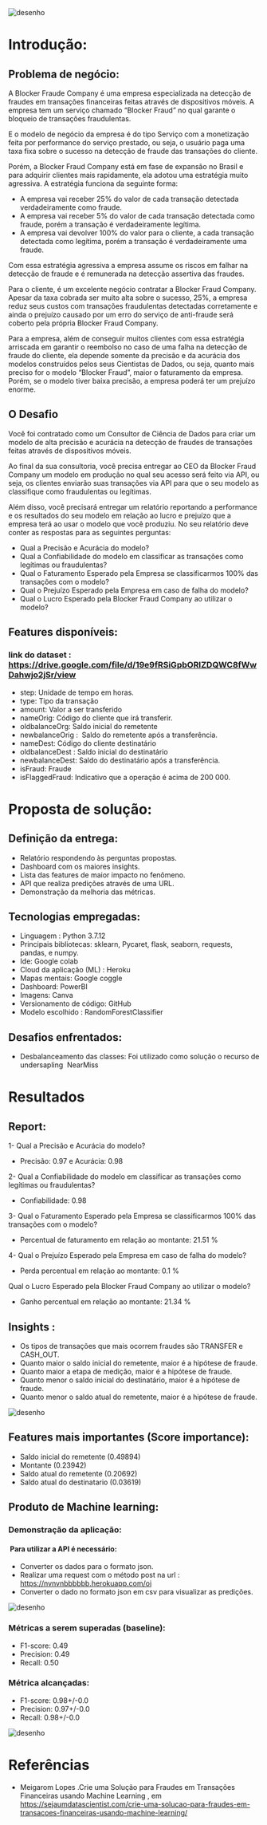 <img src = "imgs/capa.png" alt = "desenho" largura = "100%" />


# Introdução:
## Problema de negócio:
A Blocker Fraude Company é uma empresa especializada na detecção de fraudes em transações financeiras feitas através de dispositivos móveis. A empresa tem um serviço chamado “Blocker Fraud” no qual garante o bloqueio de transações fraudulentas.

E o modelo de negócio da empresa é do tipo Serviço com a monetização feita por performance do serviço prestado, ou seja, o usuário paga uma taxa fixa sobre o sucesso na detecção de fraude das transações do cliente.

Porém, a Blocker Fraud Company está em fase de expansão no Brasil e para adquirir clientes mais rapidamente, ela adotou uma estratégia muito agressiva. A estratégia funciona da seguinte forma:

- A empresa vai receber 25% do valor de cada transação detectada verdadeiramente como fraude.
- A empresa vai receber 5% do valor de cada transação detectada como fraude, porém a transação é verdadeiramente legítima.
- A empresa vai devolver 100% do valor para o cliente, a cada transação detectada como legítima, porém a transação é verdadeiramente uma fraude.

Com essa estratégia agressiva a empresa assume os riscos em falhar na detecção de fraude e é remunerada na detecção assertiva das fraudes.

Para o cliente, é um excelente negócio contratar a Blocker Fraud Company. Apesar da taxa cobrada ser muito alta sobre o sucesso, 25%, a empresa reduz seus custos com transações fraudulentas detectadas corretamente e ainda o prejuízo causado por um erro do serviço de anti-fraude será coberto pela própria Blocker Fraud Company.

Para a empresa, além de conseguir muitos clientes com essa estratégia arriscada em garantir o reembolso no caso de uma falha na detecção de fraude do cliente, ela depende somente da precisão e da acurácia dos modelos construídos pelos seus Cientistas de Dados, ou seja, quanto mais preciso for o modelo “Blocker Fraud”, maior o faturamento da empresa. Porém, se o modelo tiver baixa precisão, a empresa poderá ter um prejuízo enorme.

## O Desafio
Você foi contratado como um Consultor de Ciência de Dados para criar um modelo de alta precisão e acurácia na detecção de fraudes de transações feitas através de dispositivos móveis.

Ao final da sua consultoria, você precisa entregar ao CEO da Blocker Fraud Company um modelo em produção no qual seu acesso será feito via API, ou seja, os clientes enviarão suas transações via API para que o seu modelo as classifique como fraudulentas ou legítimas.

Além disso, você precisará entregar um relatório reportando a performance e os resultados do seu modelo em relação ao lucro e prejuízo que a empresa terá ao usar o modelo que você produziu. No seu relatório deve conter as respostas para as seguintes perguntas:

- Qual a Precisão e Acurácia do modelo?
- Qual a Confiabilidade do modelo em classificar as transações como legítimas ou fraudulentas?
- Qual o Faturamento Esperado pela Empresa se classificarmos 100% das transações com o modelo?
- Qual o Prejuízo Esperado pela Empresa em caso de falha do modelo?
- Qual o Lucro Esperado pela Blocker Fraud Company ao utilizar o modelo?

## Features disponíveis:
### link do dataset : https://drive.google.com/file/d/19e9fRSiGpbORIZDQWC8fWwDahwjo2jSr/view
- step: Unidade de tempo em horas.
- type: Tipo da transação 
- amount: Valor a ser transferido
- nameOrig: Código do cliente que irá transferir. 
- oldbalanceOrg: Saldo inicial do remetente
- newbalanceOrig :  Saldo do remetente após a transferência. 
- nameDest: Código do cliente destinatário 
- oldbalanceDest : Saldo inicial do destinatário
- newbalanceDest: Saldo do destinatário após a transferência.
- isFraud: Fraude 
- isFlaggedFraud: Indicativo que a operação é acima de 200 000.


# Proposta de solução:
## Definição da entrega:
- Relatório respondendo às perguntas propostas.
- Dashboard com os maiores insights.
- Lista das features de maior impacto no fenômeno.
- API que realiza predições através de uma URL.
- Demonstração da melhoria das métricas.

## Tecnologias empregadas:
- Linguagem : Python 3.7.12
- Principais bibliotecas: sklearn, Pycaret, flask,
seaborn, requests, pandas, e numpy.
- Ide: Google colab
- Cloud da aplicação (ML) : Heroku
- Mapas mentais: Google coggle
- Dashboard: PowerBI
- Imagens: Canva
- Versionamento de código: GitHub
- Modelo escolhido : RandomForestClassifier

## Desafios enfrentados:
- Desbalanceamento das classes: Foi utilizado como solução o recurso de undersapling 
NearMiss

# Resultados
## Report:
1- Qual a Precisão e Acurácia do modelo?
- Precisão: 0.97 e Acurácia: 0.98

2- Qual a Confiabilidade do modelo em classificar as transações como legítimas ou fraudulentas?
- Confiabilidade: 0.98

3- Qual o Faturamento Esperado pela Empresa se classificarmos 100% das transações com o modelo?
- Percentual de faturamento em relação ao montante: 21.51 %

 4- Qual o Prejuízo Esperado pela Empresa em caso de falha do modelo?
 - Perda percentual em relação ao montante:  0.1 %

Qual o Lucro Esperado pela Blocker Fraud Company ao utilizar o modelo?
- Ganho percentual em relação ao montante:  21.34 %
## Insights :
- Os tipos de transações que mais ocorrem fraudes são TRANSFER e CASH_OUT.
- Quanto maior o saldo inicial do remetente, maior é a hipótese de fraude.
- Quanto maior  a etapa de medição, maior é a hipótese de fraude.
- Quanto menor o saldo inicial do destinatário, maior é a hipótese de fraude.
- Quanto menor o saldo atual do remetente, maior é a hipótese de fraude.

<img src = "imgs/dashboard.png" alt = "desenho" largura = "100%" />

## Features mais importantes (Score importance):
- Saldo inicial do remetente (0.49894)
- Montante (0.23942)
- Saldo atual do remetente (0.20692)
- Saldo atual  do destinatario (0.03619)



## Produto de Machine learning:
### Demonstração da aplicação:
####  Para utilizar a API é necessário: 
- Converter os dados para o formato json.
- Realizar uma request com o método post na url : 
https://nvnvnbbbbbb.herokuapp.com/oi
- Converter o dado no formato json em csv para visualizar as predições.


<img src = "imgs/api.png" alt = "desenho" largura = "100%" />


### Métricas a serem superadas (baseline):
- F1-score: 0.49
- Precision: 0.49
- Recall: 0.50

### Métrica alcançadas:
- F1-score: 0.98+/-0.0
- Precision: 0.97+/-0.0
- Recall: 0.98+/-0.0

<img src = "imgs/ml.png" alt = "desenho" largura = "100%" />


# Referências

- Meigarom Lopes .Crie uma Solução para Fraudes em Transações Financeiras usando Machine Learning , em 
https://sejaumdatascientist.com/crie-uma-solucao-para-fraudes-em-transacoes-financeiras-usando-machine-learning/
